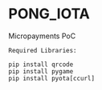 # PONG_IOTA
Micropayments PoC

```
Required Libraries:

pip install qrcode
pip install pygame
pip install pyota[ccurl]

